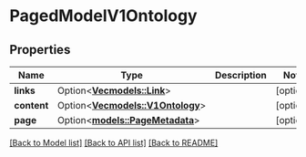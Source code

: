 # PagedModelV1Ontology

## Properties

Name | Type | Description | Notes
------------ | ------------- | ------------- | -------------
**links** | Option<[**Vec<models::Link>**](Link.md)> |  | [optional]
**content** | Option<[**Vec<models::V1Ontology>**](V1Ontology.md)> |  | [optional]
**page** | Option<[**models::PageMetadata**](PageMetadata.md)> |  | [optional]

[[Back to Model list]](../README.md#documentation-for-models) [[Back to API list]](../README.md#documentation-for-api-endpoints) [[Back to README]](../README.md)


